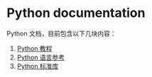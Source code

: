 # Python documentation

Python 文档，目前包含以下几块内容：

1. [Python 教程](/The%20Python%20Tutorial.md)
2. [Python 语言参考](/The%20Python%20Language%20Reference.md)
3. [Python 标准库](/The%20Python%20Standard%20Library.md)
